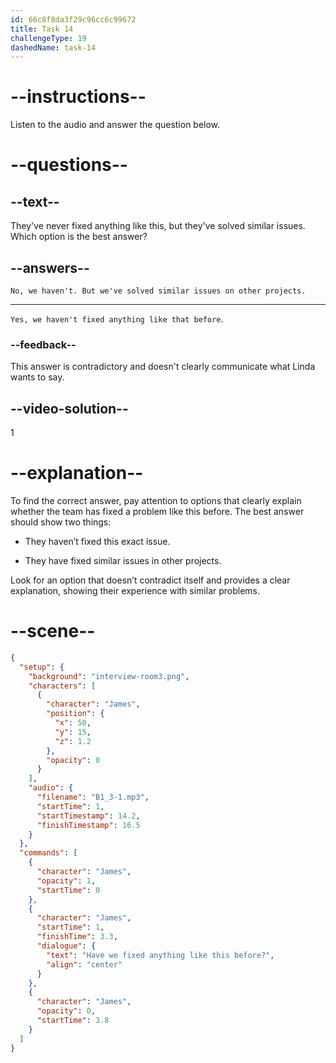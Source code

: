 ```yaml
---
id: 66c8f8da3f29c96cc6c99672
title: Task 14
challengeType: 19
dashedName: task-14
---
```

<!-- (Audio) James: Have we fixed anything like this before? -->

<!--SPEAKING-->

# --instructions--

Listen to the audio and answer the question below.

# --questions--

## --text--

They've never fixed anything like this, but they've solved similar issues. Which option is the best answer?

## --answers--

`No, we haven't. But we've solved similar issues on other projects.`

---

`Yes, we haven't fixed anything like that before`.

### --feedback--

This answer is contradictory and doesn't clearly communicate what Linda wants to say.
  
## --video-solution--

1

# --explanation--

To find the correct answer, pay attention to options that clearly explain whether the team has fixed a problem like this before. The best answer should show two things: 

- They haven’t fixed this exact issue.

- They have fixed similar issues in other projects.

Look for an option that doesn’t contradict itself and provides a clear explanation, showing their experience with similar problems. 

# --scene--

```json
{
  "setup": {
    "background": "interview-room3.png",
    "characters": [
      {
        "character": "James",
        "position": {
          "x": 50,
          "y": 15,
          "z": 1.2
        },
        "opacity": 0
      }
    ],
    "audio": {
      "filename": "B1_3-1.mp3",
      "startTime": 1,
      "startTimestamp": 14.2,
      "finishTimestamp": 16.5
    }
  },
  "commands": [
    {
      "character": "James",
      "opacity": 1,
      "startTime": 0
    },
    {
      "character": "James",
      "startTime": 1,
      "finishTime": 3.3,
      "dialogue": {
        "text": "Have we fixed anything like this before?",
        "align": "center"
      }
    },
    {
      "character": "James",
      "opacity": 0,
      "startTime": 3.8
    }
  ]
}
```
